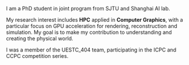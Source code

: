 I am a PhD student in joint program from SJTU and Shanghai AI lab. 

My research interest includes **HPC** applied in **Computer Graphics**, with a particular focus on GPU acceleration for rendering, reconstruction and simulation. My goal is to make my contribution to understanding and creating the physical world.

I was a member of the UESTC_404 team, participating in the ICPC and CCPC competition series. 








